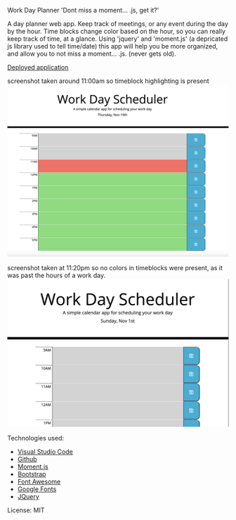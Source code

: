 Work Day Planner
'Dont miss a moment... .js, get it?'

A day planner web app. Keep track of meetings, or any event during the day by the hour. Time blocks change color based on the hour, so you can really keep track of time, at a glance. Using 'jquery' and 'moment.js' (a depricated js library used to tell time/date) this app will help you be more organized, and allow you to not miss a moment... .js. (never gets old).

[Deployed application](https://tforde4623.github.io/Day-Planner)

screenshot taken around 11:00am so timeblock highlighting is present
![screenshot of app during the day](./screenshots/dayPlanner.png)

screenshot taken at 11:20pm so no colors in timeblocks were present, as it was past the hours of a work day.
![screenshot of app after a day (nothing highlighted)](./screenshots/day-planner-app.png)

Technologies used:
* [Visual Studio Code](https://code.visualstudio.com/)
* [Github](https://github.com/)
* [Moment.js](https://momentjs.com/)
* [Bootstrap](https://getbootstrap.com/)
* [Font Awesome](https://fontawesome.com/)
* [Google Fonts](https://fonts.google.com/)
* [JQuery](https://jquery.com/)

License: MIT